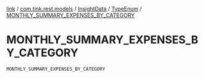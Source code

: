 [link](../../../index.md) / [com.tink.rest.models](../../index.md) / [InsightData](../index.md) / [TypeEnum](index.md) / [MONTHLY_SUMMARY_EXPENSES_BY_CATEGORY](./-m-o-n-t-h-l-y_-s-u-m-m-a-r-y_-e-x-p-e-n-s-e-s_-b-y_-c-a-t-e-g-o-r-y.md)

# MONTHLY_SUMMARY_EXPENSES_BY_CATEGORY

`MONTHLY_SUMMARY_EXPENSES_BY_CATEGORY`